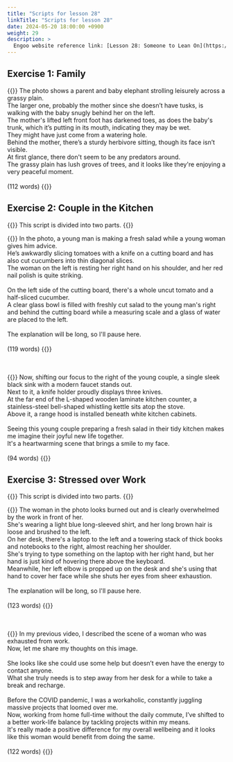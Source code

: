 ```yaml
---
title: "Scripts for lesson 28"
linkTitle: "Scripts for lesson 28"
date: 2024-05-20 18:00:00 +0900
weight: 29
description: >
  Engoo website reference link: [Lesson 28: Someone to Lean On](https://engoo.com/app/lessons/describing-pictures-intermediate-describing-pictures-someone-to-lean-on/P35soEBNEeeS3GsP6D5GYw?category_id=P_HriMOnEeifo0O-yMP42w&course_id=ZZasjsOnEeiHZVOMC0VfdA)
---
```


## Exercise 1: Family

{{<card header="**Script**">}}
The photo shows a parent and baby elephant strolling leisurely across a grassy plain. <br/>
The larger one, probably the mother since she doesn’t have tusks, is walking with the baby snugly behind her on the left. <br/>
The mother's lifted left front foot has darkened toes, as does the baby's trunk, which it’s putting in its mouth, indicating they may be wet.<br/>
They might have just come from a watering hole. <br/>
Behind the mother, there’s a sturdy herbivore sitting, though its face isn’t visible. <br/>
At first glance, there don't seem to be any predators around.<br/>
The grassy plain has lush groves of trees, and it looks like they're enjoying a very peaceful moment.<br/>
<br/>
(112 words)
{{</card>}}


## Exercise 2: Couple in the Kitchen

{{<alert>}}
This script is divided into two parts.
{{</alert>}}

{{<card header="**1st script**">}}
In the photo, a young man is making a fresh salad while a young woman gives him advice. <br/>
He’s awkwardly slicing tomatoes with a knife on a cutting board and has also cut cucumbers into thin diagonal slices.<br/>
The woman on the left is resting her right hand on his shoulder, and her red nail polish is quite striking.<br/>
<br/>
On the left side of the cutting board, there's a whole uncut tomato and a half-sliced cucumber. <br/>
A clear glass bowl is filled with freshly cut salad to the young man's right and behind the cutting board while a measuring scale and a glass of water are placed to the left.<br/>
<br/>
The explanation will be long, so I'll pause here.<br/>
<br/>
(119 words)
{{</card>}}

　

{{<card header="**2nd script**">}}
Now, shifting our focus to the right of the young couple, a single sleek black sink with a modern faucet stands out. <br/>
Next to it, a knife holder proudly displays three knives. <br/>
At the far end of the L-shaped wooden laminate kitchen counter, a stainless-steel bell-shaped whistling kettle sits atop the stove. <br/>
Above it, a range hood is installed beneath white kitchen cabinets.<br/>
<br/>
Seeing this young couple preparing a fresh salad in their tidy kitchen makes me imagine their joyful new life together. <br/>
It's a heartwarming scene that brings a smile to my face.<br/>
<br/>
(94 words)
{{</card>}}

## Exercise 3: Stressed over Work

{{<alert>}}
This script is divided into two parts.
{{</alert>}}

{{<card header="**1st script**">}}
The woman in the photo looks burned out and is clearly overwhelmed by the work in front of her.<br/>
She's wearing a light blue long-sleeved shirt, and her long brown hair is loose and brushed to the left.<br/>
On her desk, there's a laptop to the left and a towering stack of thick books and notebooks to the right, almost reaching her shoulder. <br/>
She's trying to type something on the laptop with her right hand, but her hand is just kind of hovering there above the keyboard.<br/>
Meanwhile, her left elbow is propped up on the desk and she's using that hand to cover her face while she shuts her eyes from sheer exhaustion.<br/>
<br/>
The explanation will be long, so I'll pause here.<br/>
<br/>
(123 words)
{{</card>}}

　

{{<card header="**2nd script**">}}
In my previous video, I described the scene of a woman who was exhausted from work.<br/>
Now, let me share my thoughts on this image.<br/>
<br/>
She looks like she could use some help but doesn’t even have the energy to contact anyone. <br/>
What she truly needs is to step away from her desk for a while to take a break and recharge.<br/>
<br/>
Before the COVID pandemic, I was a workaholic, constantly juggling massive projects that loomed over me. <br/>
Now, working from home full-time without the daily commute, I’ve shifted to a better work-life balance by tackling projects within my means.
<br/>
It's really made a positive difference for my overall wellbeing and it looks like this woman would benefit from doing the same.<br/>
<br/>
(122 words)
{{</card>}}
